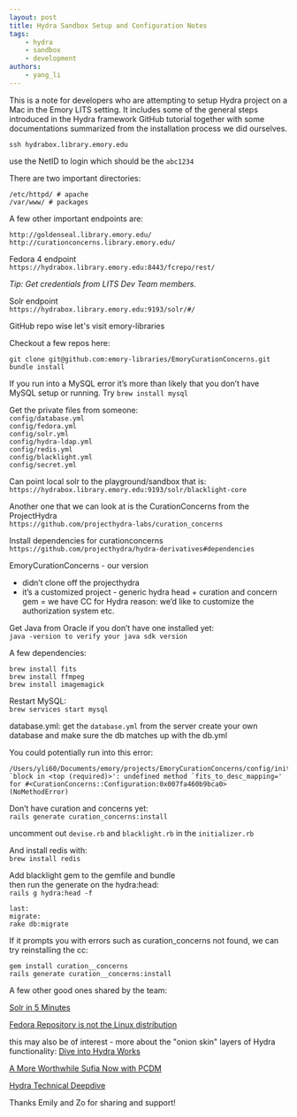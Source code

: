 ```yaml
---
layout: post
title: Hydra Sandbox Setup and Configuration Notes
tags: 
    - hydra
    - sandbox
    - development
authors:
    - yang_li
---
```


This is a note for developers who are attempting to setup Hydra project on a Mac in the Emory LITS setting. It includes some of the general steps introduced in the Hydra framework GitHub tutorial together with some documentations summarized from the installation process we did ourselves.  

```ssh hydrabox.library.emory.edu```

use the NetID to login which should be the `abc1234`  

There are two important directories:   
```
/etc/httpd/ # apache  
/var/www/ # packages
```

A few other important endpoints are:  
```
http://goldenseal.library.emory.edu/  
http://curationconcerns.library.emory.edu/
```

Fedora 4 endpoint  
`https://hydrabox.library.emory.edu:8443/fcrepo/rest/`

*Tip: Get credentials from LITS Dev Team members.*

Solr endpoint  
`https://hydrabox.library.emory.edu:9193/solr/#/`

GitHub repo wise let's visit emory-libraries

Checkout a few repos here:  
```
git clone git@github.com:emory-libraries/EmoryCurationConcerns.git  
bundle install
```

If you run into a MySQL error it’s more than likely that you don’t have MySQL setup or running. Try `brew install mysql`

Get the private files from someone:  
```config/database.yml```  
```config/fedora.yml```  
```config/solr.yml```  
```config/hydra-ldap.yml```  
```config/redis.yml```  
```config/blacklight.yml```  
```config/secret.yml```  

Can point local solr to the playground/sandbox that is:  
```https://hydrabox.library.emory.edu:9193/solr/blacklight-core```  

Another one that we can look at is the CurationConcerns from the ProjectHydra  
```https://github.com/projecthydra-labs/curation_concerns```   

Install dependencies for curationconcerns  
```https://github.com/projecthydra/hydra-derivatives#dependencies```  

EmoryCurationConcerns - our version
* didn’t clone off the projecthydra   
* it’s a customized project - generic hydra head + curation and concern gem = we have CC for Hydra
reason: we’d like to customize the authorization system etc.

Get Java from Oracle if you don’t have one installed yet:  
```java -version to verify your java sdk version```  

A few dependencies:  
```
brew install fits  
brew install ffmpeg  
brew install imagemagick  
```

Restart MySQL:  
```brew services start mysql```

database.yml:
get the `database.yml` from the server
create your own database and make sure the db matches up with the db.yml

You could potentially run into this error:  
```
/Users/yli60/Documents/emory/projects/EmoryCurationConcerns/config/initializers/curation_concerns.rb:2:in `block in <top (required)>': undefined method `fits_to_desc_mapping=' for #<CurationConcerns::Configuration:0x007fa460b9bca0> (NoMethodError)
```

Don’t have curation and concerns yet:  
```rails generate curation_concerns:install```  

uncomment out `devise.rb` and `blacklight.rb` in the `initializer.rb`

And install redis with:  
```brew install redis```

Add blacklight gem to the gemfile and bundle    
then run the generate on the hydra:head:   
```rails g hydra:head -f```

```
last:  
migrate:  
rake db:migrate   
```

If it prompts you with errors such as curation_concerns not found, we can try reinstalling the cc:  
```
gem install curation__concerns  
rails generate curation__concerns:install  
```

A few other good ones shared by the team:  

[Solr in 5 Minutes](https://www.youtube.com/watch?v=ClhrrPzJWmI)

[Fedora Repository is not the Linux distribution](https://www.youtube.com/watch?v=U9jaFM0Q2h0)

this may also be of interest - more about the "onion skin" layers of Hydra functionality:   [Dive into Hydra Works](https://github.com/projecthydra-labs/hydra-works/wiki/Dive-into-Hydra-Works)

[A More Worthwhile Sufia Now with PCDM](http://www.slideshare.net/jpstroop/a-more-worthwhile-sufia-now-with-pcdm)

[Hydra Technical Deepdive](http://www.slideshare.net/DuraSpace/hydra-technical-deepdive)

Thanks Emily and Zo for sharing and support!

